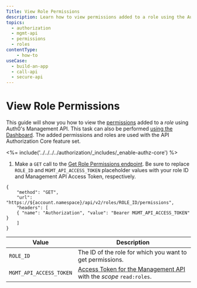```yaml
---
Title: View Role Permissions
description: Learn how to view permissions added to a role using the Auth0 Management API. For use with Auth0's API Authorization Core feature set.
topics:
  - authorization
  - mgmt-api
  - permissions
  - roles
contentType: 
    - how-to
useCase:
  - build-an-app
  - call-api
  - secure-api
---
```

# View Role Permissions

This guide will show you how to view the [permissions](/authorization/concepts/rbac) added to a <dfn data-key="role">role</dfn> using Auth0's Management API. This task can also be performed [using the Dashboard](/dashboard/guides/roles/view-role-permissions). The added permissions and roles are used with the API Authorization Core feature set.

<%= include('../../../../authorization/_includes/_enable-authz-core') %>

1. Make a `GET` call to the [Get Role Permissions endpoint](/api/management/v2#!/Roles/get_role_permission). Be sure to replace `ROLE_ID` and `MGMT_API_ACCESS_TOKEN` placeholder values with your role ID and Management API Access Token, respectively.

```har
{
	"method": "GET",
	"url": "https://${account.namespace}/api/v2/roles/ROLE_ID/permissions",
	"headers": [
   	{ "name": "Authorization", "value": "Bearer MGMT_API_ACCESS_TOKEN" }
	]
}
```

| **Value** | **Description** |
| - | - |
| `ROLE_ID` | Τhe ID of the role for which you want to get permissions. |
| `MGMT_API_ACCESS_TOKEN` | [Access Token for the Management API](/api/management/v2/tokens) with the <dfn data-key="scope">scope</dfn> `read:roles`. |